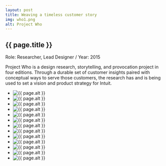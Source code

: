 ```yaml
---
layout: post
title: Weaving a timeless customer story
img: who1.png
alt: Project Who
---
```

<section>
  <h1>{{ page.title }}</h1>
  <p class="meta">Role: Researcher, Lead Designer <span class="lt">/</span> Year: 2015</p>
  <p>Project Who is a design research, storytelling, and provocation project in four editions. Through a durable set of customer insights paired with conceptual ways to serve those customers, the research has and is being used to set a vision and product strategy for Intuit.</p>
</section>

<ul class="grid fade" id="grid">
  <li><img src="{{ site.url }}/img/work/who2.png" alt="{{ page.alt }}" /></li>
  <li><img src="{{ site.url }}/img/work/who12.jpg" alt="{{ page.alt }}" /></li>
  <li><img src="{{ site.url }}/img/work/who13.jpg" alt="{{ page.alt }}" /></li>
  <li><img src="{{ site.url }}/img/work/who14.jpg" alt="{{ page.alt }}" /></li>
  <li><img src="{{ site.url }}/img/work/who3.jpg" alt="{{ page.alt }}" /></li>
  <li><img src="{{ site.url }}/img/work/who4.jpg" alt="{{ page.alt }}" /></li>
  <li><img src="{{ site.url }}/img/work/who5.jpg" alt="{{ page.alt }}" /></li>
  <li><img src="{{ site.url }}/img/work/who6.jpg" alt="{{ page.alt }}" /></li>
  <li><img src="{{ site.url }}/img/work/who7.jpg" alt="{{ page.alt }}" /></li>
  <li><img src="{{ site.url }}/img/work/who8.jpg" alt="{{ page.alt }}" /></li>
  <li><img src="{{ site.url }}/img/work/who9.jpg" alt="{{ page.alt }}" /></li>
  <li><img src="{{ site.url }}/img/work/who10.jpg" alt="{{ page.alt }}" /></li>
  <li><img src="{{ site.url }}/img/work/who11.jpg" alt="{{ page.alt }}" /></li>
</ul>